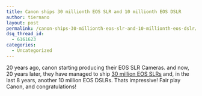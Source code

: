 ```yaml
---
title: Canon ships 30 millionth EOS SLR and 10 millionth EOS DSLR
author: tiernano
layout: post
permalink: /canon-ships-30-millionth-eos-slr-and-10-millionth-eos-dslr/
dsq_thread_id:
  - 6161623
categories:
  - Uncategorized
---
```

20 years ago, canon starting producing their EOS SLR Cameras. and now, 20 years later, they have managed to ship [30 million EOS SLRs][1] and, in the last 8 years, another 10 million EOS DSLRs. Thats impressive! Fair play Canon, and congratulations! 

 [1]: http://www.engadget.com/2007/12/20/canon-ships-30-millionth-eos-slr-10-millionth-eos-dslr/
